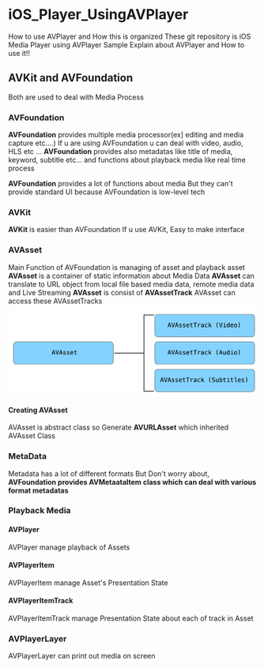 # iOS_Player_UsingAVPlayer
How to use AVPlayer and How this is organized
These git repository is iOS Media Player using AVPlayer Sample
Explain about AVPlayer and How to use it!!

## AVKit and AVFoundation
Both are used to deal with Media Process

### AVFoundation
**AVFoundation** provides multiple media processor(ex] editing and media capture etc....)
If u are using AVFoundation u can deal with video, audio, HLS etc ...
**AVFoundation** provides also metadatas like title of media, keyword, subtitle etc...
and functions about playback media like real time process

**AVFoundation** provides a lot of functions about media But they can't provide standard UI because AVFoundation is low-level tech

### AVKit
**AVKit** is easier than AVFoundation
If u use AVKit, Easy to make interface

### AVAsset
Main Function of AVFoundation is managing of asset and playback asset
**AVAsset** is a container of static information about Media Data
**AVAsset** can translate to URL object from local file based media data, remote media data and Live Streaming
**AVAsset** is consist of **AVAssetTrack**
AVAsset can access these AVAssetTracks
![AVAsset1](./ScreenShots/AVAsset01.png)
#### Creating AVAsset
AVAsset is abstract class so Generate **AVURLAsset** which inherited AVAsset Class

### MetaData
Metadata has a lot of different formats
But Don't worry about, **AVFoundation provides AVMetaataItem class which can deal with various format metadatas**

### Playback Media
#### AVPlayer
AVPlayer manage playback of Assets
#### AVPlayerItem
AVPlayerItem manage Asset's Presentation State
#### AVPlayerItemTrack
AVPlayerItemTrack manage Presentation State about each of track in Asset 
### AVPlayerLayer
AVPlayerLayer can print out media on screen
